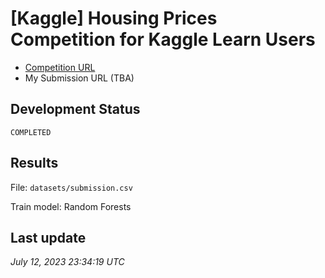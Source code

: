 # [Kaggle] Housing Prices Competition for Kaggle Learn Users

- [Competition URL](https://www.kaggle.com/competitions/home-data-for-ml-course/overview)
- My Submission URL (TBA)

## Development Status
`COMPLETED`

## Results
File: `datasets/submission.csv`

Train model: Random Forests

## Last update
*July 12, 2023 23:34:19 UTC*
